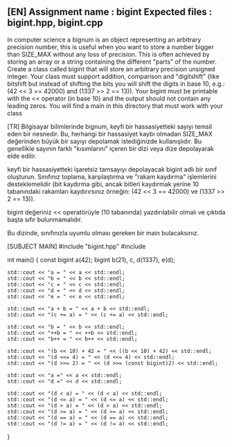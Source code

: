 [EN]
Assignment name : bigint
Expected files : bigint.hpp, bigint.cpp
--------------------------------------------------------------------------------
In computer science a bignum is an object representing an arbitrary precision
number, this is useful when you want to store a number bigger than SIZE_MAX
without any loss of precision. This is often achieved by storing an array or a
string containing the different "parts" of the number.
Create a class called bigint that will store an arbitrary precision unsigned
integer.
Your class must support addition, comparison and "digitshift" (like bitshift but
instead of shifting the bits you will shift the digits in base 10, e.g.:
(42 << 3 == 42000) and (1337 >> 2 == 13)).
Your bigint must be printable with the << operator (in base 10) and the output
should not contain any leading zeros.
You will find a main in this directory that must work with your class

[TR]
Bilgisayar bilimlerinde bignum, keyfi bir hassasiyetteki sayıyı temsil eden bir nesnedir.
Bu, herhangi bir hassasiyet kaybı olmadan SIZE_MAX değerinden büyük bir sayıyı depolamak istediğinizde kullanışlıdır.
Bu genellikle sayının farklı "kısımlarını" içeren bir dizi veya dize depolayarak elde edilir.

keyfi bir hassasiyetteki işaretsiz tamsayıyı depolayacak bigint adlı bir sınıf oluşturun.
Sınıfınız toplama, karşılaştırma ve "rakam kaydırma" işlemlerini desteklemelidir
(bit kaydırma gibi, ancak bitleri kaydırmak yerine 10 tabanındaki rakamları kaydırırsınız
örneğin: (42 << 3 == 42000) ve (1337 >> 2 == 13)).

bigint değeriniz << operatörüyle (10 tabanında) yazdırılabilir olmalı ve çıktıda başta sıfır bulunmamalıdır.

Bu dizinde, sınıfınızla uyumlu olması gereken bir main bulacaksınız.

[SUBJECT MAIN]
#include "bigint.hpp"
#include <iostream>

int main()
{
    const bigint a(42);
    bigint b(21), c, d(1337), e(d);

    std::cout << "a = " << a << std::endl;
    std::cout << "b = " << b << std::endl;
    std::cout << "c = " << c << std::endl;
    std::cout << "d = " << d << std::endl;
    std::cout << "e = " << e << std::endl;

    std::cout << "a + b = " << a + b << std::endl;
    std::cout << "(c += a) = " << (c += a) << std::endl;

    std::cout << "b = " << b << std::endl;
    std::cout << "++b = " << ++b << std::endl;
    std::cout << "b++ = " << b++ << std::endl;

    std::cout << "(b << 10) + 42 = " << ((b << 10) + 42) << std::endl;
    std::cout << "(d <<= 4) = " << (d <<= 4) << std::endl;
    std::cout << "(d >>= 2) = " << (d >>= (const bigint)2) << std::endl;

    std::cout << "a =" << a << std::endl;
    std::cout << "d =" << d << std::endl;

    std::cout << "(d < a) = " << (d < a) << std::endl;
    std::cout << "(d <= a) = " << (d <= a) << std::endl;
    std::cout << "(d > a) = " << (d > a) << std::endl;
    std::cout << "(d >= a) = " << (d >= a) << std::endl;
    std::cout << "(d == a) = " << (d == a) << std::endl;
    std::cout << "(d != a) = " << (d != a) << std::endl;
}